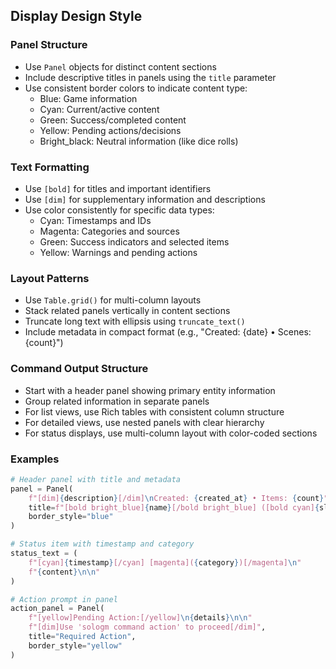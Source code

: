 ## Display Design Style

### Panel Structure
- Use `Panel` objects for distinct content sections
- Include descriptive titles in panels using the `title` parameter
- Use consistent border colors to indicate content type:
  - Blue: Game information
  - Cyan: Current/active content
  - Green: Success/completed content
  - Yellow: Pending actions/decisions
  - Bright_black: Neutral information (like dice rolls)

### Text Formatting
- Use `[bold]` for titles and important identifiers
- Use `[dim]` for supplementary information and descriptions
- Use color consistently for specific data types:
  - Cyan: Timestamps and IDs
  - Magenta: Categories and sources
  - Green: Success indicators and selected items
  - Yellow: Warnings and pending actions

### Layout Patterns
- Use `Table.grid()` for multi-column layouts
- Stack related panels vertically in content sections
- Truncate long text with ellipsis using `truncate_text()`
- Include metadata in compact format (e.g., "Created: {date} • Scenes: {count}")

### Command Output Structure
- Start with a header panel showing primary entity information
- Group related information in separate panels
- For list views, use Rich tables with consistent column structure
- For detailed views, use nested panels with clear hierarchy
- For status displays, use multi-column layout with color-coded sections

### Examples
```python
# Header panel with title and metadata
panel = Panel(
    f"[dim]{description}[/dim]\nCreated: {created_at} • Items: {count}",
    title=f"[bold bright_blue]{name}[/bold bright_blue] ([bold cyan]{slug}[/bold cyan])",
    border_style="blue"
)

# Status item with timestamp and category
status_text = (
    f"[cyan]{timestamp}[/cyan] [magenta]({category})[/magenta]\n"
    f"{content}\n\n"
)

# Action prompt in panel
action_panel = Panel(
    f"[yellow]Pending Action:[/yellow]\n{details}\n\n"
    f"[dim]Use 'sologm command action' to proceed[/dim]",
    title="Required Action",
    border_style="yellow"
)
